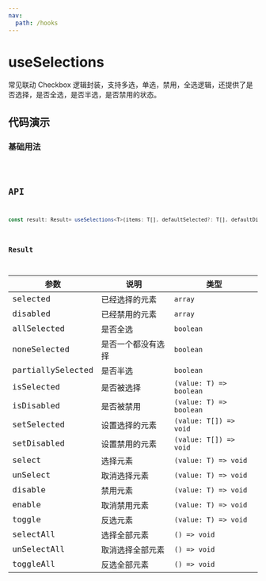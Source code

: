 ```yaml
---
nav:
  path: /hooks
---
```


# useSelections

常见联动 Checkbox 逻辑封装，支持多选，单选，禁用，全选逻辑，还提供了是否选择，是否全选，是否半选，是否禁用的状态。

## 代码演示

### 基础用法

<code src="./demo/demo1.tsx" />

## API

```typescript
const result: Result= useSelections<T>(items: T[], defaultSelected?: T[], defaultDisabled?: T[]);
```

### Result

| 参数              | 说明               | 类型                    |
|-------------------|--------------------|-------------------------|
| selected          | 已经选择的元素     | `array`                 |
| disabled          | 已经禁用的元素     | `array`                 |       
| allSelected       | 是否全选           | `boolean`               |
| noneSelected      | 是否一个都没有选择 | `boolean`               |
| partiallySelected | 是否半选           | `boolean`               |
| isSelected        | 是否被选择         | `(value: T) => boolean` |
| isDisabled        | 是否被禁用         | `(value: T) => boolean` |
| setSelected       | 设置选择的元素     | `(value: T[]) => void`   |
| setDisabled       | 设置禁用的元素     | `(value: T[]) => void`   |
| select            | 选择元素           | `(value: T) => void`    |
| unSelect          | 取消选择元素       | `(value: T) => void`    |
| disable           | 禁用元素           | `(value: T) => void`    |
| enable            | 取消禁用元素        | `(value: T) => void`    |
| toggle            | 反选元素           | `(value: T) => void`    |
| selectAll         | 选择全部元素       | `() => void`            |
| unSelectAll       | 取消选择全部元素   | `() => void`            |
| toggleAll         | 反选全部元素       | `() => void`            |
